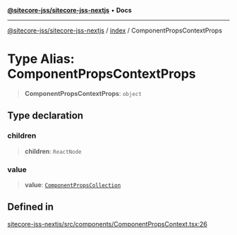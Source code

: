 [**@sitecore-jss/sitecore-jss-nextjs**](../../README.md) • **Docs**

***

[@sitecore-jss/sitecore-jss-nextjs](../../README.md) / [index](../README.md) / ComponentPropsContextProps

# Type Alias: ComponentPropsContextProps

> **ComponentPropsContextProps**: `object`

## Type declaration

### children

> **children**: `ReactNode`

### value

> **value**: [`ComponentPropsCollection`](ComponentPropsCollection.md)

## Defined in

[sitecore-jss-nextjs/src/components/ComponentPropsContext.tsx:26](https://github.com/Sitecore/jss/blob/8a4b494b94688cf3e3919ca9b89762334d163535/packages/sitecore-jss-nextjs/src/components/ComponentPropsContext.tsx#L26)
